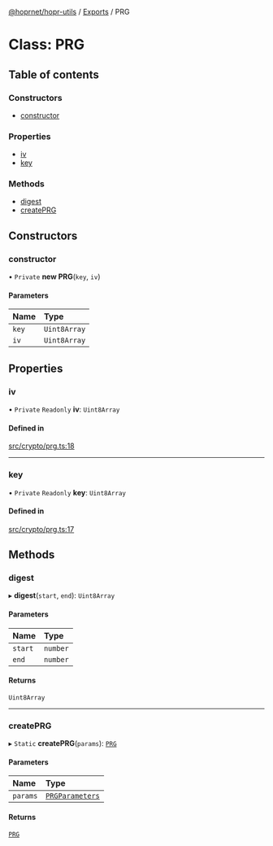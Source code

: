 [@hoprnet/hopr-utils](../README.md) / [Exports](../modules.md) / PRG

# Class: PRG

## Table of contents

### Constructors

- [constructor](PRG.md#constructor)

### Properties

- [iv](PRG.md#iv)
- [key](PRG.md#key)

### Methods

- [digest](PRG.md#digest)
- [createPRG](PRG.md#createprg)

## Constructors

### constructor

• `Private` **new PRG**(`key`, `iv`)

#### Parameters

| Name | Type |
| :------ | :------ |
| `key` | `Uint8Array` |
| `iv` | `Uint8Array` |

## Properties

### iv

• `Private` `Readonly` **iv**: `Uint8Array`

#### Defined in

[src/crypto/prg.ts:18](https://github.com/hoprnet/hoprnet/blob/master/packages/utils/src/crypto/prg.ts#L18)

___

### key

• `Private` `Readonly` **key**: `Uint8Array`

#### Defined in

[src/crypto/prg.ts:17](https://github.com/hoprnet/hoprnet/blob/master/packages/utils/src/crypto/prg.ts#L17)

## Methods

### digest

▸ **digest**(`start`, `end`): `Uint8Array`

#### Parameters

| Name | Type |
| :------ | :------ |
| `start` | `number` |
| `end` | `number` |

#### Returns

`Uint8Array`

___

### createPRG

▸ `Static` **createPRG**(`params`): [`PRG`](PRG.md)

#### Parameters

| Name | Type |
| :------ | :------ |
| `params` | [`PRGParameters`](../modules.md#prgparameters) |

#### Returns

[`PRG`](PRG.md)
